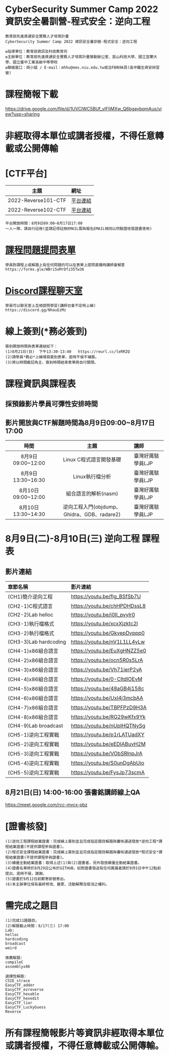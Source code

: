 # CyberSecurity Summer Camp 2022 資訊安全暑訓營-程式安全：逆向工程
```
教育部先進資通安全實務人才培育計畫
CyberSecurity Summer Camp 2022 資訊安全暑訓營-程式安全：逆向工程
   
✪指導單位：教育部資訊及科技教育司
✪主辦單位：教育部先進資通安全實務人才培育計畫推動辦公室、崑山科技大學、國立宜蘭大學、國立臺中工業高級中等學校
✪聯絡窗口：胡小姐 / E-mail：mhhu@ems.niu.edu.tw或洽FB粉絲頁(高中職生資安研習營)
```
# 課程簡報下載
https://drive.google.com/file/d/1UVClWC5BUf_vlFIiMXw_Q6bgaybqmAus/view?usp=sharing

# 非經取得本單位或講者授權，不得任意轉載或公開傳輸

# [CTF平台]
|主題|網址|
|:----:|:------|
|2022-Reverse101-CTF|[平台連結](http://140.110.112.212)|
|2022-Reverse102-CTF|[平台連結](http://140.110.112.213)|
```
平台開放時間：8月9日09:00~8月17日17:00
一人一隊，請自行註冊(並請記得註冊EMAIL需與報名EMAIL相同以供驗證核發證書使用)
```


# [課程問題提問表單](https://forms.gle/WBri5oMrDfz35Tw36)
```
學員對課程上或解題上有任何問題的可以在表單上提問直播時講師會解答
https://forms.gle/WBri5oMrDfz35Tw36
```


# [Discord課程聊天室](https://discord.gg/NhauEzMz)
```
學員可以聊天室上互相提問學習(講師也會不定時上線)
https://discord.gg/NhauEzMz
```


# 線上簽到(*務必簽到)
```
簽到開放時間與表單連結如下：
(1)8月21日(日)  下午13:30-13:40   https://reurl.cc/leRRZQ
(2)請學員*務必*上線填寫簽到表單，逾時不侯不補簽。
(3)將以時間截記為主，簽到時間結束表單將自行關閉。
```


#  課程資訊與課程表
## 採預錄影片學員可彈性安排時間
## 影片開放與CTF解題時間為8月9日09:00~8月17日17:00
|時間|主題|講師|
|:----:|:----:|:------|
|8月9日09:00~12:00|Linux C程式語言開發基礎|臺灣好厲駭學員LJP|
|8月9日13:30~16:30|Linux執行檔分析|臺灣好厲駭學員LJP|
|8月10日09:00~12:00|組合語言的解析(nasm)|臺灣好厲駭學員LJP|
|8月10日13:30~14:30|逆向工程入門(objdump、Ghidra、GDB、radare2)|臺灣好厲駭學員LJP|


# 8月9日(二)-8月10日(三) 逆向工程  課程表
## 影片連結
|章節名稱|影片連結|
|:------|:-------------|
|(CH1)簡介逆向工程|https://youtu.be/flg_BSfSb7U|
|(CH2-1)C程式語言|https://youtu.be/chHPDHDssL8|
|(CH2-2)Lab helloc|https://youtu.be/i0Il_pvylr0|
|(CH3-1)執行檔格式|https://youtu.be/xcxXjzktc2I|
|(CH3-2)執行檔格式|https://youtu.be/GkvepDvppp0|
|(CH3-3)Lab hardcoding|https://youtu.be/nV1L1LL4yLw|
|(CH4-1)x86組合語言|https://youtu.be/EuXgHNZZ5e0|
|(CH4-2)x86組合語言|https://youtu.be/ocn5R0s5LrA|
|(CH4-3)x86組合語言|https://youtu.be/Vh71ierP2yA|
|(CH4-4)x86組合語言|https://youtu.be/0-CltdIOEvM|
|(CH4-5)x86組合語言|https://youtu.be/48aGB4j158c|
|(CH4-6)x86組合語言|https://youtu.be/Uxl4j3mcbAA|
|(CH4-7)x86組合語言|https://youtu.be/TBPFPzD9H3A|
|(CH4-8)x86組合語言|https://youtu.be/RG29wKfx9Yk|
|(CH4-9)Lab broadcast|https://youtu.be/nUpIHQTNySg|
|(CH5-1)逆向工程實戰|https://youtu.be/p1rLATUadXY|
|(CH5-2)逆向工程實戰|https://youtu.be/eEDIABuvH2M|
|(CH5-3)逆向工程實戰|https://youtu.be/VObSRlnpJrA|
|(CH5-4)逆向工程實戰|https://youtu.be/S0unDgAbUio|
|(CH5-5)逆向工程實戰|https://youtu.be/FysJp73scmA|


## 8月21日(日) 14:00-16:00 張書銘講師線上QA
https://meet.google.com/rcc-mvcx-pbz


# [證書核發]
```
(1)逆向工程課程結業證書：完成線上簽到並且完成指定題目解題與審核通過發放*逆向工程*課程結業證書(不提供課程參與證書)。
(2)程式安全課程結業證書：完成線上簽到並且完成指定題目解題與審核通過發放*程式安全*課程結業證書(不提供課程參與證書)。
(3)績優全勤結業證書：取得上述(1)與(2)證書者，另外發放績優全勤結業證書。
(4)證書名單將於8月29日公布於GITHUB，如對證書發送有任何異議者請於9月5日中午12點前提出，逾時不侯，謝謝。
(5)證書於9月12日前郵寄掛號寄出。
(6)本主辦單位保有最終修改、變更、活動解釋及取消之權利。 
```


#  需完成之題目      
```
(1)完成11題題目。
(2)解題截止時間：8/17(三) 17:00
Lab:
helloc
hardcoding
broadcast
weird

推薦解題:
compileC
assemblyx86

選擇性解題:
CSIE_strace
EasyCTF_adder
EasyCTF_ezreverse
EasyCTF_hexable
EasyCTF_hexedit
EasyCTF_liar
EasyCTF_LuckyGuess
Reverse
```

#  所有課程簡報影片等資訊非經取得本單位或講者授權，不得任意轉載或公開傳輸。
